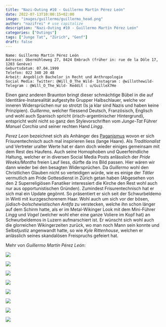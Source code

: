 ```yaml
---
title: "Nazi-Outing #10 - Guillermo Martín Pérez León"
date: 2022-07-13T10:00:15+02:00
image: "images/guillermo/guillermo_head.png"
author: "nazifrei" # use capitalize
description: "Nazi-Outing #10 - Guillermo Martín Pérez León"    
categories: ["Outings"]
tags: ["Junge Tat", "Zürich", "Genf"]
draft: false
---
```


```
Name: Guillermo Martín Pérez León
Adresse: Obermühleweg 27, 8424 Embrach (früher in: rue de la Dôle 17, 1203 Genève)
Geburtsdatum: 07.04.1999
Telefon: 022 340 20 48
Arbeit: Angeblich Bachelor in Recht und Anthropologie
Social Media: Twitter: @Will_O_The_Wild- Instagram : @willothewild- Telegram : @Will_O_The_Wild- Reddit : u/GuilleX7He
```

Einen ganz anderen Braunton bringt dieser schmächtige Bübel in die auf Identitäre-Instarealität aufgestylte Grupper Halbschlauer, welche vor inneren Widersprüchen nur so strotzt (Is ja klar sind Nazis und haben keine Prinzipien). _Guillermo_, welcher fliessend Deutsch, Französisch, Englisch und wohl auch Spanisch spricht (irisch-argentinischer Hintergrund), entspricht wohl nicht so ganz den Stylevorschriften vom _Junge-Tat_ Führer _Manuel Corchia_ und seiner rechten Hand _Lingg_.

_Perez Leon_ bezeichnet sich als Anhänger des [Paganismus](https://www.belltower.news/neuheidentum-neopaganismus-51068/) wovon er sich Frisurentechnisch auch mal inspirieren liess (lange Haare). Als _Traditionalist_ und Vertreter uralter Werte hat er dann doch wieder einiges gemeinsam mit dem Rest des Haufens. Auch seine Homophoben und Queerfeindliche Haltung, welcher er in diversen Social Media Posts anlässlich der _Pride Weeks/Months_ freien Lauf liess, dürfte da ins Bild passen. Hier wären wir dann wieder bei den besagten Widersprüchen. Da _Guillermo_ wohl den Christlichen Glauben nicht so verteidigen würde, wie es einige der _Tätler_ vermutlich am Pride Gottesdienst in Zürich getan haben (Abgesehen von den 2 Superreligiösen Fanatiker interessiert die Kirche den Rest wohl auch nur aus opportunistischen Gründen).
Zumindest Frisurentechnisch hat er sich mal ein Update gegönnt. So präsentiert er sich seit der Schwurbeldemo in Winti mit kurzgeschorenem Haar. Wohl auch um sich vor der bösen, _jüdisch-bolschewistischen Antifa_ zu verstecken, welche ihn schon länger auf dem Schirm hatte, als er im Metal-Wikinger Look mit dem Mini-Führer _Lingg_ und _Vogel_ (welcher wohl eher eine ganze Voliere im Kopf hat) an Schwurbeldemos in Luzern aufmarschiert ist. Er wünscht sich wohl auch die glorreichen Wikingerzeiten zurück, wo man noch Mann sein konnte und Selbstjustiz angenwandt hatte, so wie _Kyle Rittenhouse_, welchen er anlässlich seines skandalösen Freispruchs gefeiert hat.

Mehr von _Guillermo Martín Pérez León_:

![](/images/guillermo/guillermo1.JPG)

![](/images/guillermo/guillermo2.jpg)

![](/images/guillermo/guillermo3.jpg)

![](/images/guillermo/guillermo4.jpg)

![](/images/guillermo/guillermo5.jpg)

![](/images/guillermo/guillermo6.jpg)

![](/images/guillermo/guillermo7.jpg)

![](/images/guillermo/guillermo7.jpeg)